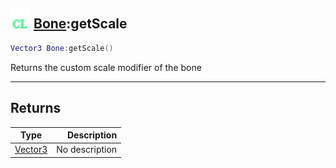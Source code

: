 ## <img src="../../.gitbook/assets/client.png" width="32" height="32" /> [Bone](../bone/README.md):getScale

```lua
Vector3 Bone:getScale()
```

Returns the custom scale modifier of the bone<br>

-----------------
## Returns

| Type   | Description |
| ------ | ----------: |
| [Vector3](../vector3/README.md) | No description |
